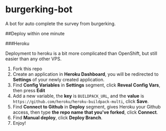 # burgerking-bot

A bot for auto complete the survey from burgerking.

##Deploy within one minute

###Heroku

Deployment to heroku is a bit more complicated than OpenShift, but still easier than any other VPS.

1. Fork this repo
2. Create an application in **Heroku Dashboard**, you will be redirected to **Settings** of your newly created application.
3. Find **Config Variables** in **Settings** segment, click **Reveal Config Vars**, then press **Edit**
4. Add a new variable, the **key** is ````BUILDPACK_URL````, and the **value** is ````https://github.com/heroku/heroku-buildpack-multi````, click **Save**.
5. Find **Connect to Github** in **Deploy** segment, gives Heroku your Github access, then type **the repo name that you've forked**, click **Connect**.
6. Find **Manual deploy**, click **Deploy Branch**.
7. Enjoy!
